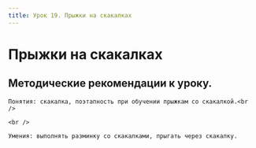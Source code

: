 ```yaml
---
title: Урок 19. Прыжки на скакалках
---
```


# Прыжки на скакалках

## Методические рекомендации к уроку.

<p>
	Понятия: скакалка, поэтапность при обучении прыжкам со скакалкой.<br />
</p>
<p>
	<br />
</p>
<p>
	Умения: выполнять разминку со скакалками, прыгать через скакалку.
</p>
